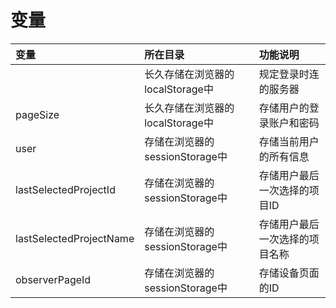 # 变量

| 变量 | 所在目录 | 功能说明 |
| :--- | :--- | :--- |
|  | 长久存储在浏览器的localStorage中 | 规定登录时连的服务器 |
| pageSize | 长久存储在浏览器的localStorage中 | 存储用户的登录账户和密码 |
| user | 存储在浏览器的sessionStorage中 | 存储当前用户的所有信息 |
| lastSelectedProjectId | 存储在浏览器的sessionStorage中 | 存储用户最后一次选择的项目ID |
| lastSelectedProjectName | 存储在浏览器的sessionStorage中 | 存储用户最后一次选择的项目名称 |
| observerPageId | 存储在浏览器的sessionStorage中 | 存储设备页面的ID |



